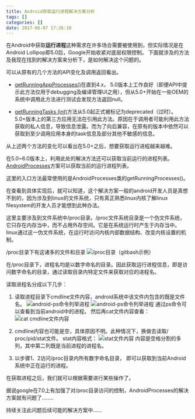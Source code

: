 ```yaml
---
title: Android获取运行进程解决方案分析
tags: []
categories: []
date: 2017-06-07 17:26:10
---
```


在Android中获取**运行进程**这种需求在许多场合需要被使用到，但实际情况是在Android Lollipop即5.0后，Google开始收紧对底层权限控制。
下面就涉及的方法及我现在找到的解决方案来分析下，是如何解决这个问题的。

<!-- more -->

可以从原有的几个方法的API变化及调用返回看出。
- [getRunningAppProcesses()](https://developer.android.com/reference/android/app/ActivityManager.html#getRunningAppProcesses%28%29)在直到4.x， 5.0版本上工作良好（即便API中提示此方法仅用于debugging及编译管理UI之用），但从5.0+开始在一些OEM的系统中调用此方法进行测试会发现方法返回null。

- [getRunningTasks (int)](https://developer.android.com/reference/android/app/ActivityManager.html#getRunningTasks%28int%29)方法从5.0起正式被标记为deprecated（过时）。5.0+版本上的第三方应用无法在引用此方法。原因在于调用者可能利用此方法获取的私人信息，导致信息泄露。而为了向后兼容，在原有的版本中依然可以获取到至少调用应用本身的task信息及部分其他不敏感的信息。

从上述两个方法的变化可以看出在5.0+之后，想要获取运行进程越来越难。

在5.0~6.0版本上，利用此处的解决方法还可以获取当前运行的进程列表。
[AndroidProcesses](https://github.com/jaredrummler/AndroidProcesses "github地址")方案可以获取当前的运行进程列表。

这里的入口方法最常使用的是AndroidProcesses类的getRunningProcesses()。

在查看到具体实现后，就可以知道，这个解决方案一般的android开发人员是真想不到的，因为涉及到linux的文件系统，只有真正熟悉linux内核了解linux filesystem的开发人员才能想到此种办法。

这里主要涉及到文件系统中/proc目录。/proc文件系统目录是一个伪文件系统，它只存在内存当中，而不占用外存空间。它是在系统运行时产生于内存当中。linux通过这一伪文件系统，在运行时访问内核内部数据结构、改变内核设置的机制。

/proc目录下有这诸多的文件和目录
![/proc目录（gitbash示例）](/images/get-running-processes-above-android-lollipop/dir_proc.png)

在/proc目录下，进程名均是以数字命名的目录。因此获取运行进程信息，即是访问数字命名的目录，通过读取目录内特定文件来获取对应的进程名。

读取进程名分成以下几步：

 1. 读取进程目录下cmdline文件内容，android系统中该文件内包含的既是文件名。
![android-ps命令列举进程](/images/get-running-processes-above-android-lollipop/ps_list_processes_of_android.png)
![android-ps命令列举进程](/images/get-running-processes-above-android-lollipop/ps_list_processes_of_android_1.png)
通过ps命令可以查看到当前android中的进程。
然后再cat文件内容查看：
![cat cmdline文件内容](/images/get-running-processes-above-android-lollipop/cat_cmdline_content.jpg)

 2. cmdline内容也可能是空，具体原因不明。此种情况下，换做去读取/
 proc/pid/stat文件。
 stat内容格式：
 ![stat文件内容](/images/get-running-processes-above-android-lollipop/content_format_of_file_stat.png)
 内容是空格分割的多列，其中第二列既是当前进程的进程名。

 3. 以步骤1、2访问/proc目录内所有数字命名目录， 即可以获取到当前Android系统中正在运行的进程。

在获取进程之后，我们就可以根据需要进行某些操作了。

据说google在7.0上有加强了对/proc目录访问的控制，AndroidProcesses的解决方案就有问题了........

持续关注此问题后续可能的解决方案中......
